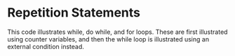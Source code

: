 # Repetition Statements

This code illustrates while, do while, and for loops. These are first illustrated
using counter variables, and then the while loop is illustrated using an external condition instead.